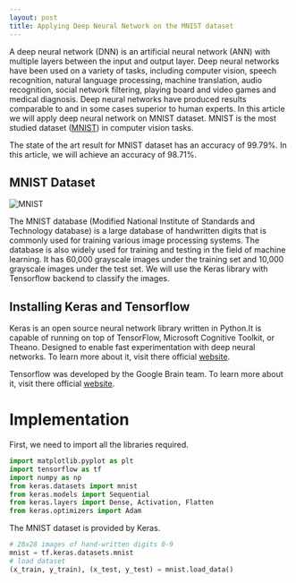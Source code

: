 ```yaml
---
layout: post
title: Applying Deep Neural Network on the MNIST dataset
---
```


A deep neural network (DNN) is an artificial neural network (ANN) with multiple layers between the input and output layer. Deep neural
networks have been used on a variety of tasks, including computer vision, speech recognition, natural language processing, machine 
translation, audio recognition, social network filtering, playing board and video games and medical diagnosis. Deep neural networks 
have produced results comparable to and in some cases superior to human experts. In this article we will apply deep neural network on 
MNIST dataset. MNIST is the most studied dataset (<a href='https://yann.lecun.com/exdb/mnist/' target="_blank">MNIST</a>) in computer 
vision tasks.

The state of the art result for MNIST dataset has an accuracy of 99.79%. In this article, we will achieve an accuracy of 98.71%.

## MNIST Dataset
![MNIST](https://raw.githubusercontent.com/ZainAmin/zainamin.github.io/master/images/mnistimage.png "MNIST")

The MNIST database (Modified National Institute of Standards and Technology database) is a large database of handwritten digits that is commonly used for training various image processing systems. The database is also widely used for training and testing in the field of machine learning. It has 60,000 grayscale images under the training set and 10,000 grayscale images under the test set. We will use the Keras library with Tensorflow backend to classify the images.

## Installing Keras and Tensorflow

Keras is an open source neural network library written in Python.It is capable of running on top of TensorFlow, Microsoft Cognitive Toolkit, or Theano. Designed to enable fast experimentation with deep neural networks. To learn more about it, visit there official <a href="https://www.tensorflow.org/">website</a>.

Tensorflow was developed by the Google Brain team. To learn more about it, visit there official <a href="https://www.tensorflow.org/">website</a>.

# Implementation

First, we need to import all the libraries required.

```python
import matplotlib.pyplot as plt
import tensorflow as tf
import numpy as np
from keras.datasets import mnist
from keras.models import Sequential
from keras.layers import Dense, Activation, Flatten
from keras.optimizers import Adam
```

The MNIST dataset is provided by Keras.

```python
# 28x28 images of hand-written digits 0-9
mnist = tf.keras.datasets.mnist
# load dataset
(x_train, y_train), (x_test, y_test) = mnist.load_data()
```
